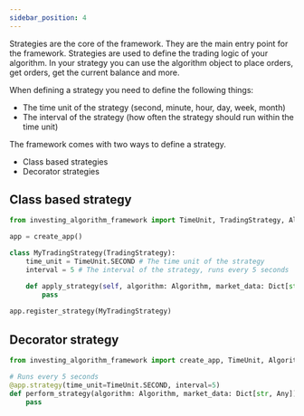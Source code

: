 ```yaml
---
sidebar_position: 4
---
```

Strategies are the core of the framework. They are the main entry point for the framework. 
Strategies are used to define the trading logic of your algorithm. In your strategy you can use the algorithm object to
place orders, get orders, get the current balance and more.

When defining a strategy you need to define the following things:

- The time unit of the strategy (second, minute, hour, day, week, month)
- The interval of the strategy (how often the strategy should run within the time unit)

The framework comes with two ways to define a strategy.

- Class based strategies
- Decorator strategies

## Class based strategy


```python
from investing_algorithm_framework import TimeUnit, TradingStrategy, Algorithm

app = create_app()

class MyTradingStrategy(TradingStrategy):
    time_unit = TimeUnit.SECOND # The time unit of the strategy
    interval = 5 # The interval of the strategy, runs every 5 seconds

    def apply_strategy(self, algorithm: Algorithm, market_data: Dict[str, Any]):
        pass
        
app.register_strategy(MyTradingStrategy)
```

## Decorator strategy

```python
from investing_algorithm_framework import create_app, TimeUnit, Algorithm

# Runs every 5 seconds
@app.strategy(time_unit=TimeUnit.SECOND, interval=5)
def perform_strategy(algorithm: Algorithm, market_data: Dict[str, Any]):
    pass
```
